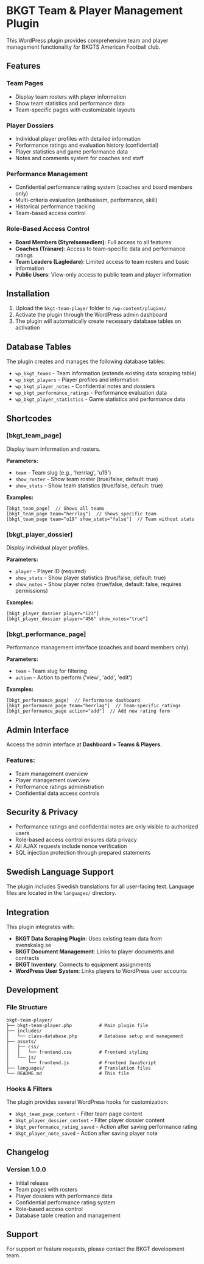 # BKGT Team & Player Management Plugin

This WordPress plugin provides comprehensive team and player management functionality for BKGTS American Football club.

## Features

### Team Pages
- Display team rosters with player information
- Show team statistics and performance data
- Team-specific pages with customizable layouts

### Player Dossiers
- Individual player profiles with detailed information
- Performance ratings and evaluation history (confidential)
- Player statistics and game performance data
- Notes and comments system for coaches and staff

### Performance Management
- Confidential performance rating system (coaches and board members only)
- Multi-criteria evaluation (enthusiasm, performance, skill)
- Historical performance tracking
- Team-based access control

### Role-Based Access Control
- **Board Members (Styrelsemedlem)**: Full access to all features
- **Coaches (Tränare)**: Access to team-specific data and performance ratings
- **Team Leaders (Lagledare)**: Limited access to team rosters and basic information
- **Public Users**: View-only access to public team and player information

## Installation

1. Upload the `bkgt-team-player` folder to `/wp-content/plugins/`
2. Activate the plugin through the WordPress admin dashboard
3. The plugin will automatically create necessary database tables on activation

## Database Tables

The plugin creates and manages the following database tables:

- `wp_bkgt_teams` - Team information (extends existing data scraping table)
- `wp_bkgt_players` - Player profiles and information
- `wp_bkgt_player_notes` - Confidential notes and dossiers
- `wp_bkgt_performance_ratings` - Performance evaluation data
- `wp_bkgt_player_statistics` - Game statistics and performance data

## Shortcodes

### [bkgt_team_page]
Display team information and rosters.

**Parameters:**
- `team` - Team slug (e.g., 'herrlag', 'u19')
- `show_roster` - Show team roster (true/false, default: true)
- `show_stats` - Show team statistics (true/false, default: true)

**Examples:**
```
[bkgt_team_page]  // Shows all teams
[bkgt_team_page team="herrlag"]  // Shows specific team
[bkgt_team_page team="u19" show_stats="false"]  // Team without stats
```

### [bkgt_player_dossier]
Display individual player profiles.

**Parameters:**
- `player` - Player ID (required)
- `show_stats` - Show player statistics (true/false, default: true)
- `show_notes` - Show player notes (true/false, default: false, requires permissions)

**Examples:**
```
[bkgt_player_dossier player="123"]
[bkgt_player_dossier player="456" show_notes="true"]
```

### [bkgt_performance_page]
Performance management interface (coaches and board members only).

**Parameters:**
- `team` - Team slug for filtering
- `action` - Action to perform ('view', 'add', 'edit')

**Examples:**
```
[bkgt_performance_page]  // Performance dashboard
[bkgt_performance_page team="herrlag"]  // Team-specific ratings
[bkgt_performance_page action="add"]  // Add new rating form
```

## Admin Interface

Access the admin interface at **Dashboard > Teams & Players**.

### Features:
- Team management overview
- Player management overview
- Performance ratings administration
- Confidential data access controls

## Security & Privacy

- Performance ratings and confidential notes are only visible to authorized users
- Role-based access control ensures data privacy
- All AJAX requests include nonce verification
- SQL injection protection through prepared statements

## Swedish Language Support

The plugin includes Swedish translations for all user-facing text. Language files are located in the `languages/` directory.

## Integration

This plugin integrates with:
- **BKGT Data Scraping Plugin**: Uses existing team data from svenskalag.se
- **BKGT Document Management**: Links to player documents and contracts
- **BKGT Inventory**: Connects to equipment assignments
- **WordPress User System**: Links players to WordPress user accounts

## Development

### File Structure
```
bkgt-team-player/
├── bkgt-team-player.php          # Main plugin file
├── includes/
│   └── class-database.php        # Database setup and management
├── assets/
│   ├── css/
│   │   └── frontend.css          # Frontend styling
│   └── js/
│       └── frontend.js           # Frontend JavaScript
├── languages/                    # Translation files
└── README.md                     # This file
```

### Hooks & Filters

The plugin provides several WordPress hooks for customization:

- `bkgt_team_page_content` - Filter team page content
- `bkgt_player_dossier_content` - Filter player dossier content
- `bkgt_performance_rating_saved` - Action after saving performance rating
- `bkgt_player_note_saved` - Action after saving player note

## Changelog

### Version 1.0.0
- Initial release
- Team pages with rosters
- Player dossiers with performance data
- Confidential performance rating system
- Role-based access control
- Database table creation and management

## Support

For support or feature requests, please contact the BKGT development team.